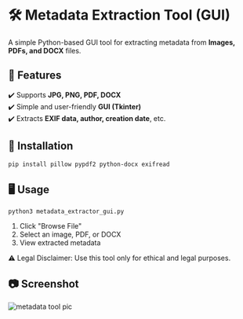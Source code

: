 # 🛠 Metadata Extraction Tool (GUI)
A simple Python-based GUI tool for extracting metadata from **Images, PDFs, and DOCX** files.

## 🚀 Features
✔️ Supports **JPG, PNG, PDF, DOCX**  
✔️ Simple and user-friendly **GUI (Tkinter)**  
✔️ Extracts **EXIF data, author, creation date**, etc.  

## 📌 Installation
```bash
pip install pillow pypdf2 python-docx exifread
```

## 🖥️ Usage
```
python3 metadata_extractor_gui.py
```

1. Click "Browse File"
2. Select an image, PDF, or DOCX
3. View extracted metadata

⚠ Legal Disclaimer: Use this tool only for ethical and legal purposes.

## 📷 Screenshot
![metadata tool pic](https://github.com/user-attachments/assets/cbd430ce-2dd0-43fe-8d64-ca3be8dfb3dd)

